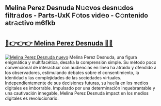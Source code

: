 ## Melina Perez Desnuda N𝚞𝚎vos desn𝚞dos filtr𝚊dos - Parts-UxK F𝚘tos vid𝚎o - C𝚘ntenido atr𝚊ctivo m6fkb

# <h2><a href="http://mb0cq8.tromn.icu/?c=Melina+Perez+Desnuda">🔗👉👉👉 Melina Perez Desnuda 🔗🔗</a></h2>

[![Melina Perez Desnuda nuevo](https://i.imgur.com/pEAQMta.gif)](http://mb0cq8.tromn.icu/?c=Melina+Perez+Desnuda)
Melina Perez Desnuda, una figura enigmática y multifacética, desafía la comprensión simple. Su método poco convencional de interactuar con audiencias en línea ha atraído y ofendido a los observadores, estimulando debates sobre el consentimiento, la identidad y las complejidades de las sociedades virtuales. Independientemente de sus decisiones futuras, su huella en los medios digitales es imborrable. Impulsado por una determinación inquebrantable y una cautivación innegable, Melina Perez Desnuda impact en los medios digitales es revolucionario.
